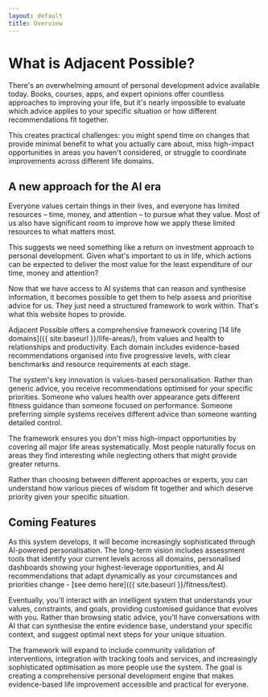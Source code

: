 ```yaml
---
layout: default
title: Overview
---
```

# What is Adjacent Possible?

There's an overwhelming amount of personal development advice available today. Books, courses, apps, and expert opinions offer countless approaches to improving your life, but it's nearly impossible to evaluate which advice applies to your specific situation or how different recommendations fit together.

This creates practical challenges: you might spend time on changes that provide minimal benefit to what you actually care about, miss high-impact opportunities in areas you haven't considered, or struggle to coordinate improvements across different life domains.

## A new approach for the AI era

Everyone values certain things in their lives, and everyone has limited resources – time, money, and attention – to pursue what they value. Most of us also have significant room to improve how we apply these limited resources to what matters most.

This suggests we need something like a return on investment approach to personal development. Given what's important to us in life, which actions can be expected to deliver the most value for the least expenditure of our time, money and attention?

Now that we have access to AI systems that can reason and synthesise information, it becomes possible to get them to help assess and prioritise advice for us. They just need a structured framework to work within. That's what this website hopes to provide.

Adjacent Possible offers a comprehensive framework covering [14 life domains]({{ site.baseurl }}/life-areas/), from values and health to relationships and productivity. Each domain includes evidence-based recommendations organised into five progressive levels, with clear benchmarks and resource requirements at each stage.

The system's key innovation is values-based personalisation. Rather than generic advice, you receive recommendations optimised for your specific priorities. Someone who values health over appearance gets different fitness guidance than someone focused on performance. Someone preferring simple systems receives different advice than someone wanting detailed control.

The framework ensures you don't miss high-impact opportunities by covering all major life areas systematically. Most people naturally focus on areas they find interesting while neglecting others that might provide greater returns.

Rather than choosing between different approaches or experts, you can understand how various pieces of wisdom fit together and which deserve priority given your specific situation.

## Coming Features

As this system develops, it will become increasingly sophisticated through AI-powered personalisation. The long-term vision includes assessment tools that identify your current levels across all domains, personalised dashboards showing your highest-leverage opportunities, and AI recommendations that adapt dynamically as your circumstances and priorities change - [see demo here]({{ site.baseurl }}/fitness/test).

Eventually, you'll interact with an intelligent system that understands your values, constraints, and goals, providing customised guidance that evolves with you. Rather than browsing static advice, you'll have conversations with AI that can synthesise the entire evidence base, understand your specific context, and suggest optimal next steps for your unique situation.

The framework will expand to include community validation of interventions, integration with tracking tools and services, and increasingly sophisticated optimisation as more people use the system. The goal is creating a comprehensive personal development engine that makes evidence-based life improvement accessible and practical for everyone.
